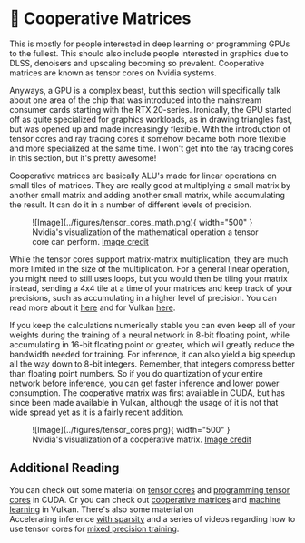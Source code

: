 # 🧬 Cooperative Matrices
This is mostly for people interested in deep learning or programming GPUs to the fullest. This should also include
people interested in graphics due to DLSS, denoisers and upscaling becoming so prevalent. Cooperative matrices are
known as tensor cores on Nvidia systems.

Anyways, a GPU is a complex beast, but this section will specifically talk about one area of the chip that was
introduced into the mainstream consumer cards starting with the RTX 20-series. Ironically, the GPU started off as
quite specialized for graphics workloads, as in drawing triangles fast, but was opened up and made increasingly
flexible. With the introduction of tensor cores and ray tracing cores it somehow became both more flexible and more
specialized at the same time. I won't get into the ray tracing cores in this section, but it's pretty awesome!

Cooperative matrices are basically ALU's made for linear operations on small tiles of matrices.
They are really good at multiplying a small matrix by another small matrix and adding another small matrix, while
accumulating the result. It can do it in a number of different levels of precision.

<figure markdown>
![Image](../figures/tensor_cores_math.png){ width="500" }
<figcaption>
Nvidia's visualization of the mathematical operation a tensor core can perform.
<a href="https://developer.nvidia.com/blog/programming-tensor-cores-cuda-9/">
Image credit </a>
</figcaption>
</figure>

While the tensor cores support matrix-matrix multiplication, they are much more limited in the size of the
multiplication. For a general linear operation, you might need to still uses loops, but you would then
be tiling your matrix instead, sending a 4x4 tile at a time of your matrices and keep track of your precisions,
such as accumulating in a higher level of precision. You can read more about it [here][0] and for Vulkan [here][1].

If you keep the calculations numerically stable you can even keep all of your weights during the training of
a neural network in 8-bit floating point, while accumulating in 16-bit floating point or greater,
which will greatly reduce the bandwidth needed for training. For inference, it can also yield a big
speedup all the way down to 8-bit integers. Remember, that integers compress better than
floating point numbers. So if you do quantization of your entire network before inference, you can get faster
inference and lower power consumption. The cooperative matrix was first available in CUDA, but has since been made
available in Vulkan, although the usage of it is not that wide spread yet as it is a fairly recent addition.

<figure markdown>
![Image](../figures/tensor_cores.png){ width="500" }
<figcaption>
Nvidia's visualization of a cooperative matrix.
<a href="https://developer.nvidia.com/blog/programming-tensor-cores-cuda-9/">
Image credit </a>
</figcaption>
</figure>

## Additional Reading
You can check out some material on [tensor cores][2] and [programming tensor cores][3] in CUDA. Or you
can check out [cooperative matrices][4] and [machine learning][5] in Vulkan. There's also some material on  
Accelerating inference [with sparsity][6] and a series of videos regarding how to use tensor cores for
[mixed precision training][7].

[0]: https://developer.nvidia.com/blog/programming-tensor-cores-cuda-9/
[1]: https://developer.nvidia.com/blog/machine-learning-acceleration-vulkan-cooperative-matrices/
[2]: https://www.nvidia.com/en-us/data-center/tensor-cores/
[3]: https://developer.nvidia.com/blog/programming-tensor-cores-cuda-9/
[4]: https://registry.khronos.org/vulkan/specs/1.3-extensions/man/html/VK_NV_cooperative_matrix.html
[5]: https://developer.nvidia.com/blog/machine-learning-acceleration-vulkan-cooperative-matrices/
[6]: https://developer.nvidia.com/blog/accelerating-inference-with-sparsity-using-ampere-and-tensorrt/
[7]: https://developer.nvidia.com/blog/video-mixed-precision-techniques-tensor-cores-deep-learning/
